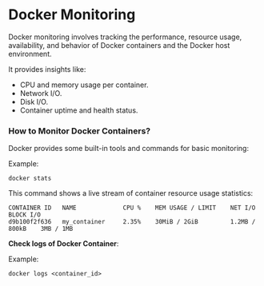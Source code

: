 # Docker Monitoring

Docker monitoring involves tracking the performance, resource usage, availability, and behavior of Docker containers and the Docker host environment.

It provides insights like:
- CPU and memory usage per container.
- Network I/O.
- Disk I/O.
- Container uptime and health status.

### How to Monitor Docker Containers?

Docker provides some built-in tools and commands for basic monitoring:

Example:
```
docker stats
```

This command shows a live stream of container resource usage statistics:

```
CONTAINER ID   NAME             CPU %    MEM USAGE / LIMIT    NET I/O          BLOCK I/O
d9b100f2f636   my_container     2.35%    30MiB / 2GiB         1.2MB / 800kB    3MB / 1MB
```

**Check logs of Docker Container**:

Example:
```
docker logs <container_id>
```

